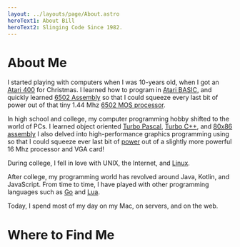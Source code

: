 ```yaml
---
layout: ../layouts/page/About.astro
heroText1: About Bill
heroText2: Slinging Code Since 1982.
---
```


# About Me

I started playing with computers when I was 10-years old, when I got an [Atari 400](http://oldcomputers.net/atari400.html)
for Christmas.   I learned how to program in [Atari BASIC](https://en.wikipedia.org/wiki/Atari_BASIC),
and quickly learned [6502 Assembly](https://en.wikibooks.org/wiki/6502_Assembly)
so that I could squeeze every last bit of power out of that tiny 1.44 Mhz [6502 MOS processor](http://www.cpu-world.com/CPUs/650x/index.html).

In high school and college, my computer programming hobby shifted to the world of PCs.  I learned object oriented
[Turbo Pascal](https://en.wikipedia.org/wiki/Turbo_Pascal),
[Turbo C++](https://en.wikipedia.org/wiki/Turbo_C%2B%2B), and 
[80x86 assembly](https://en.wikipedia.org/wiki/X86_assembly_language)
I also delved into high-performance graphics programming using so that I could squeeze ever last bit of [power](https://web.archive.org/web/20070123192523/http://www.gamedev.net/reference/articles/article356.asp) 
out of a slightly more powerful 16 Mhz processor and VGA card!

During college, I fell in love with UNIX, the Internet, and [Linux](https://linux.org).

After college, my programming world has revolved around Java, Kotlin, and JavaScript.
From time to time, I have played with other programming languages such as [Go](https://golang.org) and [Lua](https://www.lua.org).

Today, I spend most of my day on my Mac, on servers, and on the web.

# Where to Find Me
